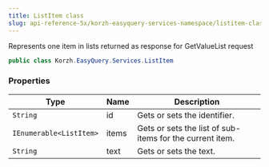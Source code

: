 ```yaml
---
title: ListItem class
slug: api-reference-5x/korzh-easyquery-services-namespace/listitem-class
---
```


Represents one item in lists returned as response for GetValueList request
```csharp
public class Korzh.EasyQuery.Services.ListItem

```

### Properties

| Type | Name | Description | 
| --- | --- | --- | 
| `String` | id | Gets or sets the identifier. | 
| `IEnumerable<ListItem>` | items | Gets or sets the list of sub-items for the current item. | 
| `String` | text | Gets or sets the text. |
